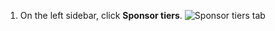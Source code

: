 1. On the left sidebar, click **Sponsor tiers**.
   ![Sponsor tiers tab](/assets/images/help/sponsors/sponsor-tiers-tab.png)

